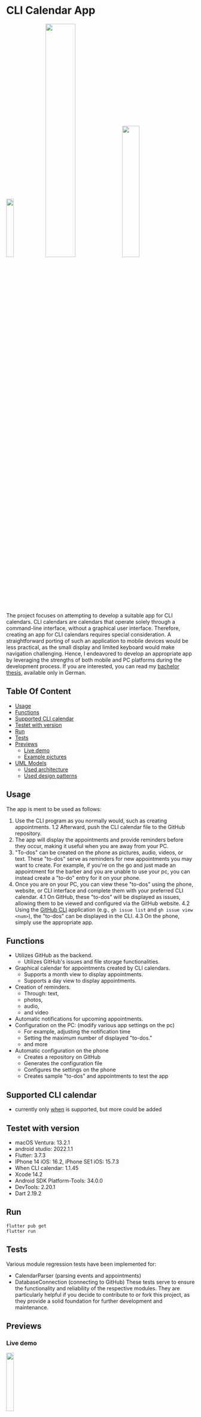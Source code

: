 # CLI Calendar App
<p float="left">
    <img src="./_github-example-pictures/example_phone.png"  width="20%" height="20%">
    <img src="./_github-example-pictures/example_cli.png"  width="40%" height="40%">
    <img src="./_github-example-pictures/example_website.png"  width="30%" height="30%">
</p>

The project focuses on attempting to develop a suitable app for CLI calendars. CLI calendars are calendars that operate solely through a command-line interface, without a graphical user interface. Therefore, creating an app for CLI calendars requires special consideration. A straightforward porting of such an application to mobile devices would be less practical, as the small display and limited keyboard would make navigation challenging. Hence, I endeavored to develop an appropriate app by leveraging the strengths of both mobile and PC platforms during the development process. If you are interested, you can read my [bachelor thesis](https://github.com/thob97/bachelor-thesis_CLI-calendar-app.git), available only in German.

## Table Of Content

- [Usage](#usage)
- [Functions](#functions)
- [Supported CLI calendar](#supported-cli-calendar)
- [Testet with version](#testet-with-version)
- [Run](#run)
- [Tests](#tests)
- [Previews](#previews)
    - [Live demo](#live-demo)
    - [Example pictures](#example-pictures)
- [UML Models](#uml-models)
    - [Used architecture](#used-architecture)
    - [Used design patterns](#used-design-patterns)

## Usage
The app is ment to be used as follows: 
1. Use the CLI program as you normally would, such as creating appointments. 
1.2 Afterward, push the CLI calendar file to the GitHub repository. 
2. The app will display the appointments and provide reminders before they occur, making it useful when you are away from your PC. 
3. "To-dos" can be created on the phone as pictures, audio, videos, or text. These "to-dos" serve as reminders for new appointments you may want to create. For example, if you're on the go and just made an appointment for the barber and you are unable to use your pc, you can instead create a "to-do" entry for it on your phone.
4. Once you are on your PC, you can view these "to-dos" using the phone, website, or CLI interface and complete them with your preferred CLI calendar.
4.1 On GitHub, these "to-dos" will be displayed as issues, allowing them to be viewed and configured via the GitHub website.
4.2 Using the [GitHub CLI](https://cli.github.com) application (e.g., `gh issue list` and `gh issue view <num>`), the "to-dos" can be displayed in the CLI.
4.3 On the phone, simply use the appropriate app.


## Functions
 - Utilizes GitHub as the backend.
    - Utilizes GitHub's issues and file storage functionalities.
 - Graphical calendar for appointments created by CLI calendars.
    - Supports a month view to display appointments.
    - Supports a day view to display appointments.
 - Creation of reminders.
    - Through: text,
    - photos,
    - audio,
    - and video
 - Automatic notifications for upcoming appointments.  
 - Configuration on the PC: (modify various app settings on the pc)
    - For example, adjusting the notification time
    - Setting the maximum number of displayed "to-dos."
    - and more
 - Automatic configuration on the phone 
    - Creates a repository on GitHub
    - Generates the configuration file 
    - Configures the settings on the phone
    - Creates sample "to-dos" and appointments to test the app

## Supported CLI calendar
 - currently only [when](https://www.lightandmatter.com/when/when.html) is supported, but more could be added

## Testet with version
 - macOS Ventura: 13.2.1
 - android studio: 2022.1.1 
 - Flutter: 3.7.3
 - IPhone 14 iOS: 16.2, iPhone SE1 iOS: 15.7.3
 - When CLI calendar: 1.1.45
 - Xcode 14.2
 - Android SDK Platform-Tools: 34.0.0
 - DevTools: 2.20.1
 - Dart 2.19.2

## Run
```
flutter pub get
flutter run
```

## Tests
Various module regression tests have been implemented for:
 - CalendarParser (parsing events and appointments)
 - DatabaseConnection (connecting to GitHub)
These tests serve to ensure the functionality and reliability of the respective modules. They are particularly helpful if you decide to contribute to or fork this project, as they provide a solid foundation for further development and maintenance.

## Previews

### Live demo 
<p float="left">
    <img src="./_github-example-pictures/preview.gif"  width="20%" height="20%">
</p>
### Example pictures
<p float="left">
    <img src="./_github-example-pictures/phone1.png"  width="20%" height="20%">
    <img src="./_github-example-pictures/phone2.png"  width="20%" height="20%">
    <img src="./_github-example-pictures/phone3.png"  width="20%" height="20%">
    <img src="./_github-example-pictures/phone4.png"  width="20%" height="20%">
    <img src="./_github-example-pictures/phone5.png"  width="20%" height="20%">
    <img src="./_github-example-pictures/example_cli.png"  width="40%" height="40%">
    <img src="./_github-example-pictures/example_website.png"  width="30%" height="30%">
</p>

## UML Models

### Used architecture
###### (ablagebasiert)
<p float="left">
    <img src="./_github-example-pictures/Ablage-basiert1.png"  width="70%" height="70%">
    <img src="./_github-example-pictures/Ablage-basiert2.png"  width="70%" height="70%">
</p>

### Used design patterns
###### (singelton, fassade, proxy, 2x strategie)
<p float="left">
    <img src="./_github-example-pictures/singelton.png"  width="60%" height="60%">
    <img src="./_github-example-pictures/fassade.png"  width="40%" height="40%">
    <img src="./_github-example-pictures/proxy.png"  width="40%" height="40%">
    <img src="./_github-example-pictures/strategie_database.png"  width="70%" height="70%">
    <img src="./_github-example-pictures/strategie_parser.png"  width="70%" height="70%">
</p>
